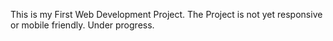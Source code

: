 This is my First Web Development Project.
The Project is not yet responsive or mobile friendly.
Under progress.
